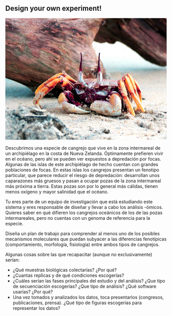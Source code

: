 ## Design your own experiment!


![crab](/assets/img/crab.png)


Descubrimos una especie de cangrejo que vive en la zona intermareal de un archipiélago en la costa de Nueva Zelanda. Óptimamente prefieren vivir en el océano, pero ahí se pueden ver expuestos a depredación por focas. Algunas de las islas de este archipiélago de hecho cuentan con grandes poblaciones de focas. En estas islas los cangrejos presentan un fenotipo particular, que parece reducir el riesgo de depredación: desarrollan unos caparazones más gruesos y pasan a ocupar pozas de la zona intermareal más próxima a tierra. Estas pozas son por lo general más cálidas, tienen menos oxígeno y mayor salinidad que el océano.

Tu eres parte de un equipo de investigación que está estudiando este sistema y eres responsable de diseñar y llevar a cabo los análisis -ómicos.   Quieres saber en qué difieren los cangrejos oceánicos de los de las pozas intermareales, pero no cuentas con un genoma de referencia para la especie.

Diseña un plan de trabajo para comprender al menos uno de los posibles mecanismos moleculares que puedan subyacer a las diferencias fenotípicas (comportamiento, morfología, fisiología) entre ambos tipos de cangrejos.

Algunas cosas sobre las que recapacitar (aunque no exclusivamente) serían:

* ¿Qué muestras biológicas colectarías? ¿Por qué?
* ¿Cuantas replicas y de qué condiciones escogerías?
* ¿Cuáles serían las fases principales del estudio y del análisis? ¿Que tipo de secuenciación escogerías? ¿Que tipo de análisis? ¿Qué software usarías? ¿Por qué?
* Una vez tomados y analizados los datos, toca presentarlos (congresos, publicaciones, prensa). ¿Qué tipo de figuras escogerías para representar los datos?

